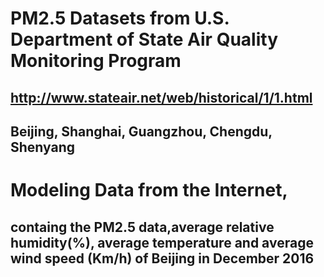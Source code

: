 # PM2.5 Datasets from U.S. Department of State Air Quality Monitoring Program
## http://www.stateair.net/web/historical/1/1.html
## Beijing, Shanghai, Guangzhou, Chengdu,  Shenyang

# Modeling Data from the Internet, 
## containg the PM2.5 data,average relative humidity(%), average temperature and average wind speed (Km/h) of Beijing in December 2016
